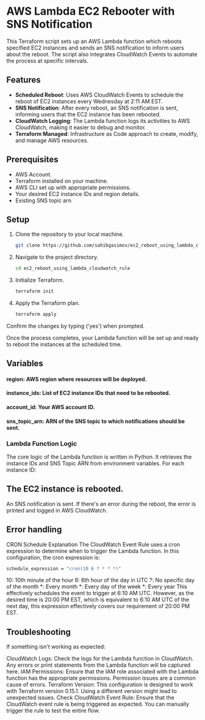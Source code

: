 # AWS Lambda EC2 Rebooter with SNS Notification

This Terraform script sets up an AWS Lambda function which reboots specified EC2 instances and sends an SNS notification to inform users about the reboot. The script also integrates CloudWatch Events to automate the process at specific intervals.

## Features

- **Scheduled Reboot**: Uses AWS CloudWatch Events to schedule the reboot of EC2 instances every Wednesday at 2:11 AM EST.
- **SNS Notification**: After every reboot, an SNS notification is sent, informing users that the EC2 instance has been rebooted.
- **CloudWatch Logging**: The Lambda function logs its activities to AWS CloudWatch, making it easier to debug and monitor.
- **Terraform Managed**: Infrastructure as Code approach to create, modify, and manage AWS resources.

## Prerequisites

- AWS Account.
- Terraform installed on your machine.
- AWS CLI set up with appropriate permissions.
- Your desired EC2 instance IDs and region details.
- Existing SNS topic arn 

## Setup

1. Clone the repository to your local machine.
   
   ```bash
   git clone https://github.com/sahibgasimov/ec2_reboot_using_lambda_cloudwatch_rule.git
   ```
2. Navigate to the project directory.

   ```bash
   cd ec2_reboot_using_lambda_cloudwatch_rule
   ```
3. Initialize Terraform.
   
   ```bash
   terraform init
   ```
5. Apply the Terraform plan.
   
   ```bash
   terraform apply
   ```

Confirm the changes by typing ('yes') when prompted.

Once the process completes, your Lambda function will be set up and ready to reboot the instances at the scheduled time.

## Variables

#### region: AWS region where resources will be deployed.
#### instance_ids: List of EC2 instance IDs that need to be rebooted.
#### account_id: Your AWS account ID.
#### sns_topic_arn: ARN of the SNS topic to which notifications should be sent.

### Lambda Function Logic

The core logic of the Lambda function is written in Python. It retrieves the instance IDs and SNS Topic ARN from environment variables. For each instance ID:

## The EC2 instance is rebooted.

An SNS notification is sent.
If there's an error during the reboot, the error is printed and logged in AWS CloudWatch.

## Error handling

CRON Schedule Explanation
The CloudWatch Event Rule uses a cron expression to determine when to trigger the Lambda function. In this configuration, the cron expression is:

   ```bash
   schedule_expression = "cron(10 6 ? * * *)"
   ```

10: 10th minute of the hour
6: 6th hour of the day in UTC
?: No specific day of the month
*: Every month
*: Every day of the week
*: Every year
This effectively schedules the event to trigger at 6:10 AM UTC. However, as the desired time is 20:00 PM EST, which is equivalent to 6:10 AM UTC of the next day, this expression effectively covers our requirement of 20:00 PM EST.

## Troubleshooting

If something isn't working as expected:

CloudWatch Logs: Check the logs for the Lambda function in CloudWatch. Any errors or print statements from the Lambda function will be captured here.
IAM Permissions: Ensure that the IAM role associated with the Lambda function has the appropriate permissions. Permission issues are a common cause of errors.
Terraform Version: This configuration is designed to work with Terraform version 0.15.1. Using a different version might lead to unexpected issues.
Check CloudWatch Event Rule: Ensure that the CloudWatch event rule is being triggered as expected. You can manually trigger the rule to test the entire flow.



